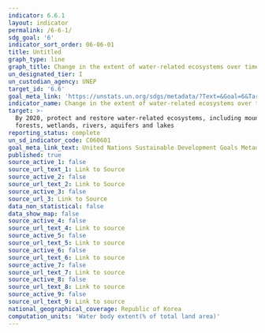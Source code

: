 ```yaml
---
indicator: 6.6.1
layout: indicator
permalink: /6-6-1/
sdg_goal: '6'
indicator_sort_order: 06-06-01
title: Untitled 
graph_type: line
graph_title: Change in the extent of water-related ecosystems over time
un_designated_tier: I
un_custodian_agency: UNEP
target_id: '6.6'
goal_meta_link: 'https://unstats.un.org/sdgs/metadata/?Text=&Goal=6&Target=6.6'
indicator_name: Change in the extent of water-related ecosystems over time
target: >-
  By 2020, protect and restore water-related ecosystems, including mountains,
  forests, wetlands, rivers, aquifers and lakes
reporting_status: complete
un_sd_indicator_code: C060601
goal_meta_link_text: United Nations Sustainable Development Goals Metadata (pdf 428kB)
published: true
source_active_1: false
source_url_text_1: Link to Source
source_active_2: false
source_url_text_2: Link to Source
source_active_3: false
source_url_3: Link to Source
data_non_statistical: false
data_show_map: false
source_active_4: false
source_url_text_4: Link to source
source_active_5: false
source_url_text_5: Link to source
source_active_6: false
source_url_text_6: Link to source
source_active_7: false
source_url_text_7: Link to source
source_active_8: false
source_url_text_8: Link to source
source_active_9: false
source_url_text_9: Link to source
national_geographical_coverage: Republic of Korea
computation_units: 'Water body extent(% of total land area)'
---
```

